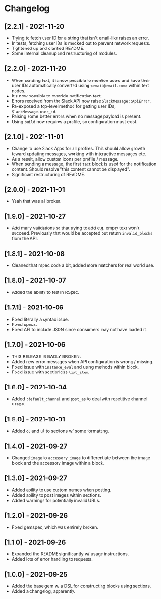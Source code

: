 # Changelog

## [2.2.1] - 2021-11-20
- Trying to fetch user ID for a string that isn't email-like raises an error.
- In tests, fetching user IDs is mocked out to prevent network requests.
- Tightened up and clarified README.
- Some internal cleanup and restructuring of modules.

## [2.2.0] - 2021-11-20
- When sending text, it is now possible to mention users and have their user
  IDs automatically converted using `<email@email.com>` within text nodes.
- It's now possible to override notification text.
- Errors received from the Slack API now raise `SlackMessage::ApiError`.
- Re-exposed a top-level method for getting user IDs, `SlackMessage.user_id`.
- Raising some better errors when no message payload is present.
- Using `build` now requires a profile, so configuration must exist.

## [2.1.0] - 2021-11-01
- Change to use Slack Apps for all profiles. This should allow growth toward
  updating messages, working with interactive messages etc.
- As a result, allow custom icons per profile / message.
- When sending a message, the first `text` block is used for the notification
  content. Should resolve "this content cannot be displayed".
- Significant restructuring of README.

## [2.0.0] - 2021-11-01
- Yeah that was all broken.

## [1.9.0] - 2021-10-27
- Add many validations so that trying to add e.g. empty text won't succeed.
  Previously that would be accepted but return `invalid_blocks` from the API.

## [1.8.1] - 2021-10-08
- Cleaned that rspec code a bit, added more matchers for real world use.

## [1.8.0] - 2021-10-07
- Added the ability to test in RSpec.

## [1.7.1] - 2021-10-06
- Fixed literally a syntax issue.
- Fixed specs.
- Fixed API to include JSON since consumers may not have loaded it.

## [1.7.0] - 2021-10-06
- THIS RELEASE IS BADLY BROKEN.
- Added new error messages when API configuration is wrong / missing.
- Fixed issue with `instance_eval` and using methods within block.
- Fixed issue with sectionless `list_item`.

## [1.6.0] - 2021-10-04
- Added `:default_channel` and `post_as` to deal with repetitive channel usage.

## [1.5.0] - 2021-10-01
- Added `ol` and `ul` to sections w/ some formatting.

## [1.4.0] - 2021-09-27
- Changed `image` to `accessory_image` to differentiate between the image block
  and the accessory image within a block.

## [1.3.0] - 2021-09-27
- Added ability to use custom names when posting.
- Added ability to post images within sections.
- Added warnings for potentially invalid URLs.

## [1.2.0] - 2021-09-26
- Fixed gemspec, which was entirely broken.

## [1.1.0] - 2021-09-26
- Expanded the README significantly w/ usage instructions.
- Added lots of error handling to requests.

## [1.0.0] - 2021-09-25
- Added the base gem w/ a DSL for constructing blocks using sections.
- Added a changelog, apparently.
